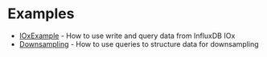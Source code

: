 # Examples

- [IOxExample](IOx/IOxExample.cs) - How to use write and query data from InfluxDB IOx
- [Downsampling](Downsampling/DownsamplingExample.cs) - How to use queries to structure data for downsampling
